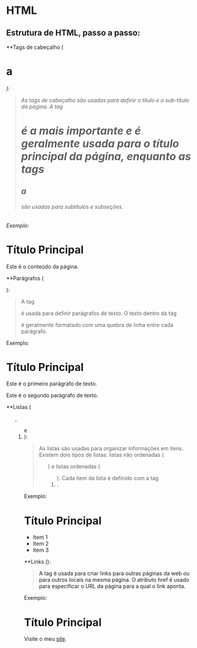 # HTML
## Estrutura de HTML, passo a passo:

**Tags de cabeçalho ( <h1> a <h6> ):
>As tags de cabeçalho são usadas para definir o título e o sub-título da página. 
A tag <h1> é a mais importante e é geralmente usada para o título principal da página, enquanto as tags <h2> a <h6> são usadas para subtítulos e subseções. 
  
Exemplo: 
<!DOCTYPE html>
<html>
  <head>
    <title>Título da Página</title>
  </head>
  <body>
    <h1>Título Principal</h1>
    <p>Este é o conteúdo da página.</p>
  </body>
</html>

**Parágrafos (<p>):
>A tag <p> é usada para definir parágrafos de texto. O texto dentro da tag <p> é geralmente formatado com uma quebra de linha entre cada parágrafo.

Exemplo:
<!DOCTYPE html>
<html>
  <head>
    <title>Título da Página</title>
  </head>
  <body>
    <h1>Título Principal</h1>
    <p>Este é o primeiro parágrafo de texto.</p>
    <p>Este é o segundo parágrafo de texto.</p>
  </body>
</html>

**Listas (<ul>, <ol> e <li>):
>As listas são usadas para organizar informações em itens. Existem dois tipos de listas: listas não ordenadas (<ul>) e listas ordenadas (<ol>). Cada item da lista é definido com a tag <li>.
  
Exemplo:
<!DOCTYPE html>
<html>
  <head>
    <title>Título da Página</title>
  </head>
  <body>
    <h1>Título Principal</h1>
    <ul>
      <li>Item 1</li>
      <li>Item 2</li>
      <li>Item 3</li>
    </ul>
  </body>
</html>

**Links (<a>):
>A tag <a> é usada para criar links para outras páginas da web ou para outros locais na mesma página. O atributo href é usado para especificar o URL da página para a qual o link aponta.
  
Exemplo:
<!DOCTYPE html>
<html>
  <head>
    <title>Título da Página</title>
  </head>
  <body>
    <h1>Título Principal</h1>
    <p>Visite o meu <a href="https://www.meusite.com">site</a>.</p>
  </body>
</html>
